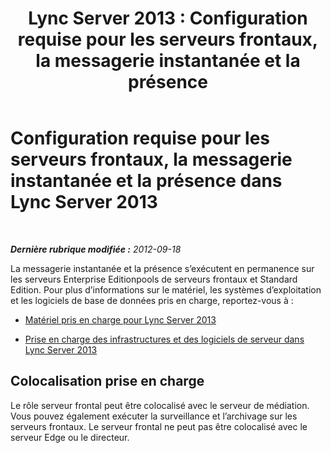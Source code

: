 ﻿---
title: 'Lync Server 2013 : Configuration requise pour les serveurs frontaux, la messagerie instantanée et la présence'
TOCTitle: Configuration requise pour les serveurs frontaux, la messagerie instantanée et la présence
ms:assetid: 1e2c093a-614a-4b60-8c0c-98f97e859fcb
ms:mtpsurl: https://technet.microsoft.com/fr-fr/library/Gg398269(v=OCS.15)
ms:contentKeyID: 49296445
ms.date: 05/20/2016
mtps_version: v=OCS.15
ms.translationtype: HT
---

# Configuration requise pour les serveurs frontaux, la messagerie instantanée et la présence dans Lync Server 2013

 

_**Dernière rubrique modifiée :** 2012-09-18_

La messagerie instantanée et la présence s’exécutent en permanence sur les serveurs Enterprise Editionpools de serveurs frontaux et Standard Edition. Pour plus d’informations sur le matériel, les systèmes d’exploitation et les logiciels de base de données pris en charge, reportez-vous à :

  - [Matériel pris en charge pour Lync Server 2013](lync-server-2013-supported-hardware.md)

  - [Prise en charge des infrastructures et des logiciels de serveur dans Lync Server 2013](lync-server-2013-server-software-and-infrastructure-support.md)

## Colocalisation prise en charge

Le rôle serveur frontal peut être colocalisé avec le serveur de médiation. Vous pouvez également exécuter la surveillance et l’archivage sur les serveurs frontaux. Le serveur frontal ne peut pas être colocalisé avec le serveur Edge ou le directeur.

